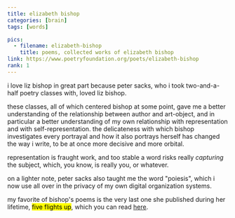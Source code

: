 ```yaml
---
title: elizabeth bishop
categories: [brain]
tags: [words]

pics:
  - filename: elizabeth-bishop
    title: poems, collected works of elizabeth bishop
link: https://www.poetryfoundation.org/poets/elizabeth-bishop
rank: 1
---
```


i love liz bishop in great part because peter sacks, who i took two-and-a-half
poetry classes with, loved liz bishop.

these classes, all of which centered bishop at some point, gave me a better
understanding of the relationship between author and art-object, and in
particular a better understanding of my own relationship with representation
and with self-representation.  the delicateness with which bishop investigates
every portrayal and how it also portrays herself has changed the way i write,
to be at once more decisive and more orbital.

representation is fraught work, and too stable a word risks really _capturing_
the subject, which, you know, is really you, or whatever.

on a lighter note, peter sacks also taught me the word "poiesis", which i now
use all over in the privacy of my own digital organization systems.

my favorite of bishop's poems is the very last one she published during her
lifetime,  <mark>five flights up</mark>, which you can read [here][ffu].


[ffu]: https://fsgworkinprogress.com/2015/04/14/five-flights-up/
